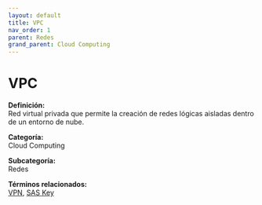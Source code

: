 ```yaml
---
layout: default
title: VPC
nav_order: 1
parent: Redes
grand_parent: Cloud Computing
---
```


# VPC

**Definición:**  
Red virtual privada que permite la creación de redes lógicas aisladas dentro de un entorno de nube.

**Categoría:**  
Cloud Computing  

**Subcategoría:**  
Redes

**Términos relacionados:**  
[VPN](https://maleniski.github.io/diccionario-angl-tec-mx/docs/cloud-computing/redes/vpn.html), [SAS Key](https://maleniski.github.io/diccionario-angl-tec-mx/docs/cloud-computing/redes/sas-key.html)
